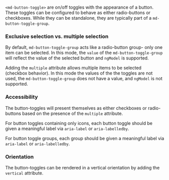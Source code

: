 `<md-button-toggle>` are on/off toggles with the appearance of a button. These toggles can be 
configured to behave as either radio-buttons or checkboxes. While they can be standalone, they are 
typically part of a `md-button-toggle-group`.


<!-- example(button-toggle-overview) -->

### Exclusive selection vs. multiple selection
By default, `md-button-toggle-group` acts like a radio-button group- only one item can be selected.
In this mode, the `value` of the `md-button-toggle-group` will reflect the value of the selected 
button and `ngModel` is supported. 

Adding the `multiple` attribute allows multiple items to be selected (checkbox behavior). In this
mode the values of the the toggles are not used, the `md-button-toggle-group` does not have a value, 
and `ngModel` is not supported.

### Accessibility
The button-toggles will present themselves as either checkboxes or radio-buttons based on the
presence of the `multiple` attribute. 

For button toggles containing only icons, each button toggle should be given a meaningful label via
`aria-label` or `aria-labelledby`.

For button toggle groups, each group should be given a meaningful label via `aria-label` or
`aria-labelledby`.


### Orientation
The button-toggles can be rendered in a vertical orientation by adding the `vertical` attribute.
